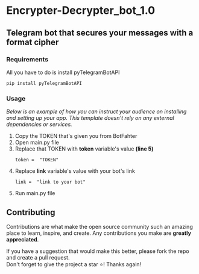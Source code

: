 # Encrypter-Decrypter_bot_1.0
## Telegram bot that secures your messages with a format cipher

### Requirements

All you have to do is install pyTelegramBotAPI
  ```
  pip install pyTelegramBotAPI
  ```

### Usage

_Below is an example of how you can instruct your audience on installing and setting up your app. This template doesn't rely on any external dependencies or services._

1. Copy the TOKEN that's given you from BotFahter
2. Open main.py file
3. Replace that TOKEN with <strong>token</strong> variable's value <strong>(line 5)</strong>
   ```
   token =  "TOKEN"
   ```
3. Replace <strong>link</strong> variable's value with your bot's link
   ```
   link =  "link to your bot"
   ```
4. Run main.py file



<!-- CONTRIBUTING -->
## Contributing

Contributions are what make the open source community such an amazing place to learn, inspire, and create. Any contributions you make are **greatly appreciated**.

If you have a suggestion that would make this better, please fork the repo and create a pull request.<br>
Don't forget to give the project a star ⭐️! Thanks again!<br><br><br><br><br>
